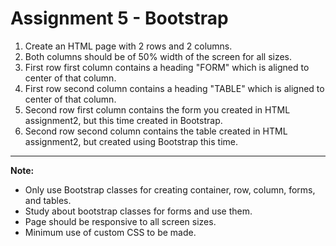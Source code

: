 # Assignment 5 - Bootstrap  

1. Create an HTML page with 2 rows and 2 columns. 
2. Both columns should be of 50% width of the screen for all sizes. 
3. First row first column contains a heading "FORM" which is aligned to center of that column. 
4. First row second column contains a heading "TABLE" which is aligned to center of that column.  
5. Second row first column contains the form you created in HTML assignment2, but this time created in Bootstrap. 
6. Second row second column contains the table created in HTML assignment2, but created using Bootstrap this time. 
<hr>

**Note:** 
- Only use Bootstrap classes for creating container, row, column, forms, and tables.
- Study about bootstrap classes for forms and use them.
- Page should be responsive to all screen sizes.
- Minimum use of custom CSS to be made.
